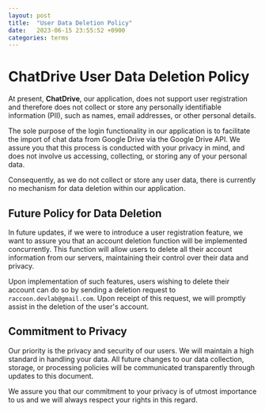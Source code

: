 ```yaml
---
layout: post
title:  "User Data Deletion Policy"
date:   2023-06-15 23:55:52 +0900
categories: terms
---
```


# ChatDrive User Data Deletion Policy

At present, **ChatDrive**, our application, does not support user registration and therefore does not collect or store any personally identifiable information (PII), such as names, email addresses, or other personal details. 

The sole purpose of the login functionality in our application is to facilitate the import of chat data from Google Drive via the Google Drive API. We assure you that this process is conducted with your privacy in mind, and does not involve us accessing, collecting, or storing any of your personal data.

Consequently, as we do not collect or store any user data, there is currently no mechanism for data deletion within our application. 

## Future Policy for Data Deletion

In future updates, if we were to introduce a user registration feature, we want to assure you that an account deletion function will be implemented concurrently. This function will allow users to delete all their account information from our servers, maintaining their control over their data and privacy.

Upon implementation of such features, users wishing to delete their account can do so by sending a deletion request to `raccoon.devlab@gmail.com`. Upon receipt of this request, we will promptly assist in the deletion of the user's account. 

## Commitment to Privacy

Our priority is the privacy and security of our users. We will maintain a high standard in handling your data. All future changes to our data collection, storage, or processing policies will be communicated transparently through updates to this document.

We assure you that our commitment to your privacy is of utmost importance to us and we will always respect your rights in this regard.
